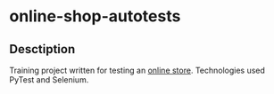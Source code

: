 # online-shop-autotests
## Desctiption
Training project written for testing an [online store](http://selenium1py.pythonanywhere.com/). Technologies used PyTest and Selenium.
